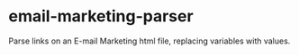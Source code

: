 email-marketing-parser
======================

Parse links on an E-mail Marketing html file, replacing variables with values.
